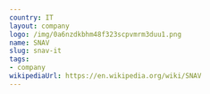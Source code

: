 ```yaml
---
country: IT
layout: company
logo: /img/0a6nzdkbhm48f323scpvmrm3duu1.png
name: SNAV
slug: snav-it
tags:
- company
wikipediaUrl: https://en.wikipedia.org/wiki/SNAV
---
```

